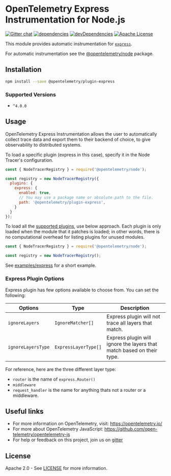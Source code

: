# OpenTelemetry Express Instrumentation for Node.js
[![Gitter chat][gitter-image]][gitter-url]
[![dependencies][dependencies-image]][dependencies-url]
[![devDependencies][devDependencies-image]][devDependencies-url]
[![Apache License][license-image]][license-image]

This module provides automatic instrumentation for [`express`](https://github.com/expressjs/express).

For automatic instrumentation see the
[@opentelemetry/node](https://github.com/open-telemetry/opentelemetry-js/tree/master/packages/opentelemetry-node) package.

## Installation

```bash
npm install --save @opentelemetry/plugin-express
```
### Supported Versions
 - `^4.0.0`

## Usage

OpenTelemetry Express Instrumentation allows the user to automatically collect trace data and export them to their backend of choice, to give observability to distributed systems.

To load a specific plugin (express in this case), specify it in the Node Tracer's configuration.
```js
const { NodeTracerRegistry } = require('@opentelemetry/node');

const registry = new NodeTracerRegistry({
  plugins: {
    express: {
      enabled: true,
      // You may use a package name or absolute path to the file.
      path: '@opentelemetry/plugin-express',
    }
  }
});
```

To load all the [supported plugins](https://github.com/open-telemetry/opentelemetry-js#plugins), use below approach. Each plugin is only loaded when the module that it patches is loaded; in other words, there is no computational overhead for listing plugins for unused modules.
```js
const { NodeTracerRegistry } = require('@opentelemetry/node');

const registry = new NodeTracerRegistry();
```

See [examples/express](https://github.com/open-telemetry/opentelemetry-js/tree/master/examples/express) for a short example.

### Express Plugin Options

Express plugin has few options available to choose from. You can set the following:

| Options | Type | Description |
| ------- | ---- | ----------- |
| `ignoreLayers` | `IgnoreMatcher[]` | Express plugin will not trace all layers that match. |
| `ignoreLayersType`| `ExpressLayerType[]` | Express plugin will ignore the layers that match based on their type. |

For reference, here are the three different layer type:
  - `router` is the name of `express.Router()`
  - `middleware`
  - `request_handler` is the name for anything thats not a router or a middleware.

## Useful links
- For more information on OpenTelemetry, visit: <https://opentelemetry.io/>
- For more about OpenTelemetry JavaScript: <https://github.com/open-telemetry/opentelemetry-js>
- For help or feedback on this project, join us on [gitter][gitter-url]

## License

Apache 2.0 - See [LICENSE][license-url] for more information.

[gitter-image]: https://badges.gitter.im/open-telemetry/opentelemetry-js.svg
[gitter-url]: https://gitter.im/open-telemetry/opentelemetry-node?utm_source=badge&utm_medium=badge&utm_campaign=pr-badge&utm_content=badge
[license-url]: https://github.com/open-telemetry/opentelemetry-js/blob/master/LICENSE
[license-image]: https://img.shields.io/badge/license-Apache_2.0-green.svg?style=flat
[dependencies-image]: https://david-dm.org/open-telemetry/opentelemetry-js/status.svg?path=packages/opentelemetry-plugin-express
[dependencies-url]: https://david-dm.org/open-telemetry/opentelemetry-js?path=packages%2Fopentelemetry-plugin-express
[devDependencies-image]: https://david-dm.org/open-telemetry/opentelemetry-js/dev-status.svg?path=packages/opentelemetry-plugin-express
[devDependencies-url]: https://david-dm.org/open-telemetry/opentelemetry-js?path=packages%2Fopentelemetry-plugin-express&type=dev
